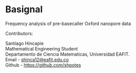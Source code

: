 # Basignal
Frequency analysis of pre-basecaller Oxford nanopore data


Contributors:

Santiago Hincapie<br>
Mathematical Engineering Student<br>
Departamento de Ciencia Matematicas, Universidad EAFIT.<br>
Email - shinca12@eafit.edu.co<br>
Github - https://github.com/shpotes
